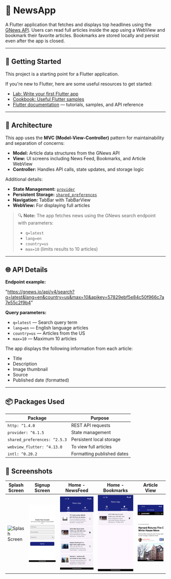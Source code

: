 # 📰 NewsApp

A Flutter application that fetches and displays top headlines using the [GNews API](https://gnews.io). Users can read full articles inside the app using a WebView and bookmark their favorite articles. Bookmarks are stored locally and persist even after the app is closed.

---

## 🚀 Getting Started

This project is a starting point for a Flutter application.

If you're new to Flutter, here are some useful resources to get started:

- [Lab: Write your first Flutter app](https://docs.flutter.dev/get-started/codelab)
- [Cookbook: Useful Flutter samples](https://docs.flutter.dev/cookbook)
- [Flutter documentation](https://docs.flutter.dev/) — tutorials, samples, and API reference

---

## 🧠 Architecture

This app uses the **MVC (Model-View-Controller)** pattern for maintainability and separation of concerns:

- **Model:** Article data structures from the GNews API  
- **View:** UI screens including News Feed, Bookmarks, and Article WebView  
- **Controller:** Handles API calls, state updates, and storage logic  

Additional details:

- **State Management:** [`provider`](https://pub.dev/packages/provider)  
- **Persistent Storage:** [`shared_preferences`](https://pub.dev/packages/shared_preferences)  
- **Navigation:** TabBar with TabBarView  
- **WebView:** For displaying full articles  

> 🔍 **Note:** The app fetches news using the GNews search endpoint with parameters:
> 
> - `q=latest`  
> - `lang=en`  
> - `country=us`  
> - `max=10` (limits results to 10 articles)

---

## 🌐 API Details

**Endpoint example:**

"https://gnews.io/api/v4/search?q=latest&lang=en&country=us&max=10&apikey=57829ebf5e84c50f966c7a7e55c2f9b4"


**Query parameters:**

- `q=latest` — Search query term  
- `lang=en` — English language articles  
- `country=us` — Articles from the US  
- `max=10` — Maximum 10 articles  

The app displays the following information from each article:

- Title  
- Description  
- Image thumbnail  
- Source  
- Published date (formatted)

---

## 📦 Packages Used

| Package              | Purpose                      |
|----------------------|------------------------------|
| `http: ^1.4.0`         | REST API requests            |
| `provider: ^6.1.5`     | State management             |
| `shared_preferences: ^2.5.3` | Persistent local storage    |
| `webview_flutter: ^4.13.0`   | To view full articles       |
| `intl: ^0.20.2`        | Formatting published dates  |



## 📸 Screenshots

| Splash Screen                  | Signup Screen                | Home - NewsFeed              | Home - Bookmarks             | Article View                 |
|-------------------------------|-----------------------------|-----------------------------|-----------------------------|------------------------------|
| ![Splash Screen](screenshots/splash.png) | ![Signup Screen](screenshots/signup.png) | ![NewsFeed](screenshots/newsfeed.png) | ![Bookmarks](screenshots/bookmarks.png) | ![Article View](screenshots/article_view.png) |

 
